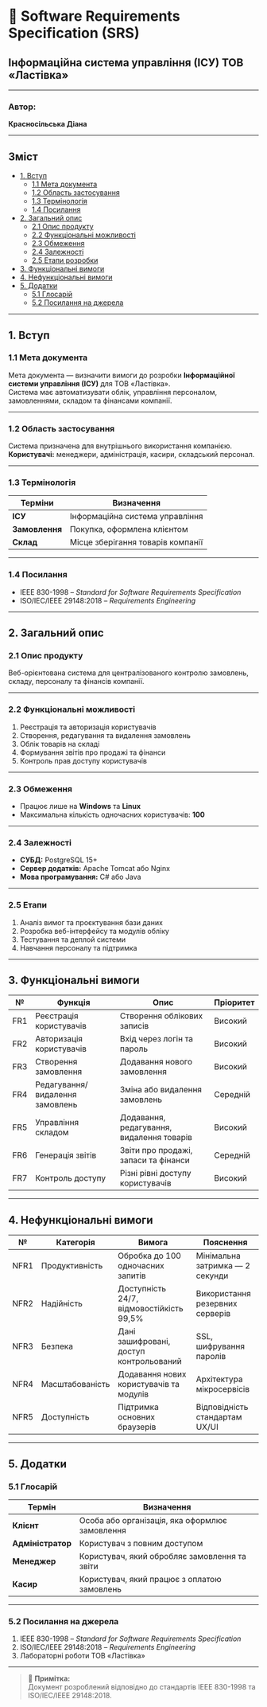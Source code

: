 # 📘 Software Requirements Specification (SRS)
## **Інформаційна система управління (ІСУ) ТОВ «Ластівка»**

---

### **Автор:**  
**Красносільська Діана**


---

## **Зміст**
- [1. Вступ](#1-вступ)
  - [1.1 Мета документа](#11-мета-документа)
  - [1.2 Область застосування](#12-область-застосування)
  - [1.3 Термінологія](#13-термінологія)
  - [1.4 Посилання](#14-посилання)
- [2. Загальний опис](#2-загальний-опис)
  - [2.1 Опис продукту](#21-опис-продукту)
  - [2.2 Функціональні можливості](#22-функціональні-можливості)
  - [2.3 Обмеження](#23-обмеження)
  - [2.4 Залежності](#24-залежності)
  - [2.5 Етапи розробки](#25-етапи)
- [3. Функціональні вимоги](#3-функціональні-вимоги)
- [4. Нефункціональні вимоги](#4-нефункціональні-вимоги)
- [5. Додатки](#5-додатки)
  - [5.1 Глосарій](#51-глосарій)
  - [5.2 Посилання на джерела](#52-посилання-на-джерела)

---

## 1. Вступ

### 1.1 Мета документа
Мета документа — визначити вимоги до розробки **Інформаційної системи управління (ІСУ)** для ТОВ «Ластівка».  
Система має автоматизувати облік, управління персоналом, замовленнями, складом та фінансами компанії.

---

### 1.2 Область застосування
Система призначена для внутрішнього використання компанією.  
**Користувачі:** менеджери, адміністрація, касири, складський персонал.

---

### 1.3 Термінологія

| Терміни | Визначення |
|----------|-------------|
| **ІСУ** | Інформаційна система управління |
| **Замовлення** | Покупка, оформлена клієнтом |
| **Склад** | Місце зберігання товарів компанії |

---

### 1.4 Посилання
- IEEE 830-1998 – *Standard for Software Requirements Specification*  
- ISO/IEC/IEEE 29148:2018 – *Requirements Engineering*

---

## 2. Загальний опис

### 2.1 Опис продукту
Веб-орієнтована система для централізованого контролю замовлень, складу, персоналу та фінансів компанії.

---

### 2.2 Функціональні можливості
1. Реєстрація та авторизація користувачів  
2. Створення, редагування та видалення замовлень  
3. Облік товарів на складі  
4. Формування звітів про продажі та фінанси  
5. Контроль прав доступу користувачів

---

### 2.3 Обмеження
- Працює лише на **Windows** та **Linux**  
- Максимальна кількість одночасних користувачів: **100**

---

### 2.4 Залежності
- **СУБД:** PostgreSQL 15+  
- **Сервер додатків:** Apache Tomcat або Nginx  
- **Мова програмування:** C# або Java

---

### 2.5 Етапи
1. Аналіз вимог та проєктування бази даних  
2. Розробка веб-інтерфейсу та модулів обліку  
3. Тестування та деплой системи  
4. Навчання персоналу та підтримка

---

## 3. Функціональні вимоги

| № | Функція | Опис | Пріоритет |
|---|----------|------|------------|
| FR1 | Реєстрація користувачів | Створення облікових записів | Високий |
| FR2 | Авторизація користувачів | Вхід через логін та пароль | Високий |
| FR3 | Створення замовлення | Додавання нового замовлення | Високий |
| FR4 | Редагування/видалення замовлень | Зміна або видалення замовлень | Середній |
| FR5 | Управління складом | Додавання, редагування, видалення товарів | Високий |
| FR6 | Генерація звітів | Звіти про продажі, запаси та фінанси | Середній |
| FR7 | Контроль доступу | Різні рівні доступу користувачів | Високий |

---

## 4. Нефункціональні вимоги

| № | Категорія | Вимога | Пояснення |
|---|------------|--------|------------|
| NFR1 | Продуктивність | Обробка до 100 одночасних запитів | Мінімальна затримка — 2 секунди |
| NFR2 | Надійність | Доступність 24/7, відмовостійкість 99,5% | Використання резервних серверів |
| NFR3 | Безпека | Дані зашифровані, доступ контрольований | SSL, шифрування паролів |
| NFR4 | Масштабованість | Додавання нових користувачів та модулів | Архітектура мікросервісів |
| NFR5 | Доступність | Підтримка основних браузерів | Відповідність стандартам UX/UI |

---

## 5. Додатки

### 5.1 Глосарій

| Термін | Визначення |
|---------|-------------|
| **Клієнт** | Особа або організація, яка оформлює замовлення |
| **Адміністратор** | Користувач з повним доступом |
| **Менеджер** | Користувач, який обробляє замовлення та звіти |
| **Касир** | Користувач, який працює з оплатою замовлень |

---

### 5.2 Посилання на джерела
1. IEEE 830-1998 – *Standard for Software Requirements Specification*  
2. ISO/IEC/IEEE 29148:2018 – *Requirements Engineering*  
3. Лабораторні роботи ТОВ «Ластівка»

---

> 📝 **Примітка:**  
> Документ розроблений відповідно до стандартів IEEE 830-1998 та ISO/IEC/IEEE 29148:2018.  

